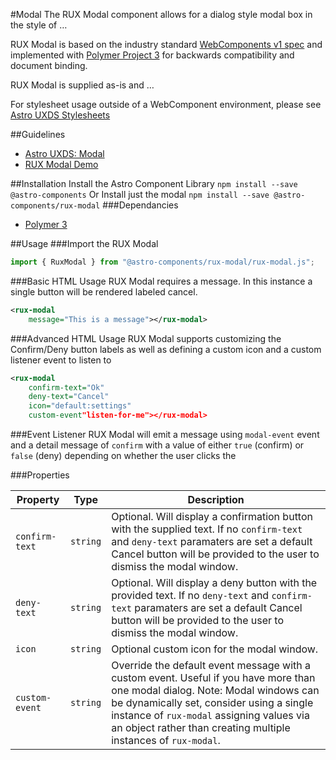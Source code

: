 #Modal
The RUX Modal component allows for a dialog style modal box in the style of …

RUX Modal is based on the industry standard [WebComponents v1 spec](https://html.spec.whatwg.org/multipage/custom-elements.html) and implemented with [Polymer Project 3](https://www.polymer-project.org) for backwards compatibility and document binding.

RUX Modal is supplied as-is and …

For stylesheet usage outside of a WebComponent environment, please see [Astro UXDS Stylesheets](https://bitbucket.org/rocketcom/astro-styles)

##Guidelines

* [Astro UXDS: Modal](https://www.astrouxds.com/library/modal)
* [RUX Modal Demo](https://www.astrouxds.com/library/modal)

##Installation
Install the Astro Component Library
`npm install --save @astro-components`
Or Install just the modal
`npm install --save @astro-components/rux-modal`
###Dependancies

* [Polymer 3](https://www.polymer-project.com)

##Usage
###Import the RUX Modal

```javascript
import { RuxModal } from "@astro-components/rux-modal/rux-modal.js";
```

###Basic HTML Usage
RUX Modal requires a message. In this instance a single button will be rendered labeled cancel.

```xml
<rux-modal
	message="This is a message"></rux-modal>
```

###Advanced HTML Usage
RUX Modal supports customizing the Confirm/Deny button labels as well as defining a custom icon and a custom listener event to listen to

```xml
<rux-modal
	confirm-text="Ok"
	deny-text="Cancel"
	icon="default:settings"
	custom-event"listen-for-me"></rux-modal>
```

###Event Listener
RUX Modal will emit a message using `modal-event` event and a detail message of `confirm` with a value of either `true` (confirm) or `false` (deny) depending on whether the user clicks the 

###Properties

| Property        | Type      | Description                                                                                                                                                                      |
| --------------- | --------- | -------------------------------------------------------------------------------------------------------------------------------------------------------------------------------- |
| `confirm-text`           | `string`    | Optional. Will display a confirmation button with the supplied text. If no `confirm-text` and `deny-text` paramaters are set a default Cancel button will be provided to the user to dismiss the modal window. |
| `deny-text`           | `string`    | Optional. Will display a deny button with the provided text. If no `deny-text` and `confirm-text` paramaters are set a default Cancel button will be provided to the user to dismiss the modal window. |
| `icon`      | `string`  | Optional custom icon for the modal window.                                                              |
| `custom-event`        | `string`  | Override the default event message with a custom event. Useful if you have more than one modal dialog. Note: Modal windows can be dynamically set, consider using a single instance of `rux-modal` assigning values via an object rather than creating multiple instances of `rux-modal`.